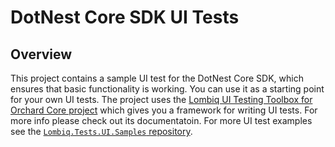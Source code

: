 # DotNest Core SDK UI Tests

## Overview

This project contains a sample UI test for the DotNest Core SDK, which ensures that basic functionality is working. You can use it as a starting point for your own UI tests. The project uses the [Lombiq UI Testing Toolbox for Orchard Core project](https://github.com/Lombiq/UI-Testing-Toolbox) which gives you a framework for writing UI tests. For more info please check out its documentatoin. For more UI test examples see the [`Lombiq.Tests.UI.Samples` repository](https://github.com/Lombiq/UI-Testing-Toolbox/blob/dev/Lombiq.Tests.UI.Samples/Readme.md).
